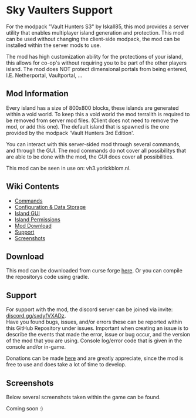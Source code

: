 # Sky Vaulters Support
For the modpack "Vault Hunters S3" by Iskall85, this mod provides a server utility that enables multiplayer island generation and protection.
This mod can be used without changing the client-side modpack, the mod can be installed within the server mods to use.  
  
The mod has high customization ability for the protections of your island, this allows for co-op's without requiring you to be part of the other players island. The mod does NOT protect dimensional portals from being entered, I.E. Netherportal, Vaultportal, ...

## Mod Information
Every island has a size of 800x800 blocks, these islands are generated within a void world. To keep this a void world the mod terralith is required to be removed from server mod files. (Client does not need to remove the mod, or add this one). The default island that is spawned is the one provided by the modpack 'Vault Hunters 3rd Edition'.  
  
You can interact with this server-sided mod through several commands, and through the GUI. The mod commands do not cover all possibilitys that are able to be done with the mod, the GUI does cover all possibilities. 
  
This mod can be seen in use on: vh3.yorickblom.nl.

## Wiki Contents
* [Commands](https://github.com/YorickBM/SkyblockAddon/wiki/Commands)
* [Configuration & Data Storage](https://github.com/YorickBM/SkyblockAddon/wiki/Configuration-&-Data-Storage)
* [Island GUI](https://github.com/YorickBM/SkyblockAddon/wiki/Island-GUI)
* [Island Permissions](https://github.com/YorickBM/SkyblockAddon/wiki/Island-Permissions)
* [Mod Download](#Download)
* [Support](#Support)
* [Screenshots](#Screenshots)

## Download
This mod can be downloaded from curse forge [here](https://www.curseforge.com/minecraft/mc-mods/sky-vaulters-support). Or you can compile the repositorys code using gradle.

## Support
For support with the mod, the discord server can be joined via invite: [discord.gg/sxdyfVXADz](https://discord.gg/sxdyfVXADz).  
Have you found bugs, issues, and/or errors these can be reported within this GitHub Repository under issues. Important when creating an issue is to describe the events that made the error, issue or bug occur, and the version of the mod that you are using. Console log/error code that is given in the console and/or in-game.  
   
Donations can be made [here](https://www.paypal.com/cgi-bin/webscr?return=https://www.curseforge.com/minecraft/mc-mods/sky-vaulters-support&cn=Add+special+instructions+to+the+addon+author()&business=info%40yorickblom.nl&bn=PP-DonationsBF:btn_donateCC_LG.gif:NonHosted&cancel_return=https://www.curseforge.com/minecraft/mc-mods/sky-vaulters-support&lc=US&item_name=Sky+Vaulters+Support+(from+www.curseforge.com)&cmd=_donations&rm=1&no_shipping=1&currency_code=EUR) and are greatly appreciate, since the mod is free to use and does take a lot of time to develop.

## Screenshots
Below several screenshots taken within the game can be found.

Coming soon :)
